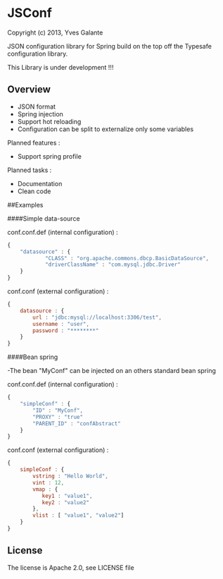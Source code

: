 JSConf
======

Copyright (c) 2013, Yves Galante

JSON configuration library for Spring build on the top off the Typesafe configuration library.

This Library is under development !!!

## Overview

- JSON format
- Spring injection 
- Support hot reloading
- Configuration can be split to externalize only some variables

Planned features :

- Support spring profile

Planned tasks :
- Documentation
- Clean code


##Examples

####Simple data-source 

conf.conf.def (internal configuration) :

```javascript
{
	"datasource" : {
	        "CLASS" : "org.apache.commons.dbcp.BasicDataSource",
	        "driverClassName" : "com.mysql.jdbc.Driver"
	}
}
```

conf.conf (external configuration) :

```javascript
{
	datasource : {
	    url : "jdbc:mysql://localhost:3306/test",
	    username : "user",
	    password : "********"
	}
}
```

####Bean spring 

-The bean "MyConf" can be injected on an others standard bean spring


conf.conf.def (internal configuration) :

```javascript
{
	"simpleConf" : {
	    "ID" : "MyConf",
	    "PROXY" : "true"
        "PARENT_ID" : "confAbstract"
    }
}
```

conf.conf (external configuration) :

```javascript
{
	simpleConf : {
	    vstring : "Hello World",
	    vint : 12,
	    vmap : {
	       key1 : "value1",
	       key2 : "value2"
	    },
	    vlist : [ "value1", "value2"]
	}
}
```

## License

The license is Apache 2.0, see LICENSE file